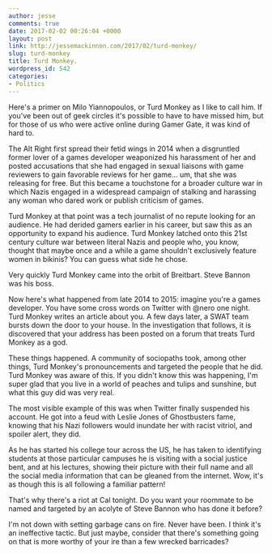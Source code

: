 ```yaml
---
author: jesse
comments: true
date: 2017-02-02 00:26:04 +0000
layout: post
link: http://jessemackinnon.com/2017/02/turd-monkey/
slug: turd-monkey
title: Turd Monkey.
wordpress_id: 542
categories:
- Politics
---
```


Here's a primer on Milo Yiannopoulos, or Turd Monkey as I like to call him. If you've been out of geek circles it's possible to have to have missed him, but for those of us who were active online during Gamer Gate, it was kind of hard to.

The Alt Right first spread their fetid wings in 2014 when a disgruntled former lover of a games developer weaponized his harassment of her and posted accusations that she had engaged in sexual liaisons with game reviewers to gain favorable reviews for her game... um, that she was releasing for free. But this became a touchstone for a broader culture war in which Nazis engaged in a widespread campaign of stalking and harassing any woman who dared work or publish criticism of games.

Turd Monkey at that point was a tech journalist of no repute looking for an audience. He had derided gamers earlier in his career, but saw this as an opportunity to expand his audience. Turd Monkey latched onto this 21st century culture war between literal Nazis and people who, you know, thought that maybe once and a while a game shouldn't exclusively feature women in bikinis? You can guess what side he chose.

Very quickly Turd Monkey came into the orbit of Breitbart. Steve Bannon was his boss.

Now here's what happened from late 2014 to 2015: imagine you're a games developer. You have some cross words on Twitter with @nero one night. Turd Monkey writes an article about you. A few days later, a SWAT team bursts down the door to your house. In the investigation that follows, it is discovered that your address has been posted on a forum that treats Turd Monkey as a god.

These things happened. A community of sociopaths took, among other things, Turd Monkey's pronouncements and targeted the people that he did. Turd Monkey was aware of this. If you didn't know this was happening, I'm super glad that you live in a world of peaches and tulips and sunshine, but what this guy did was very real.

The most visible example of this was when Twitter finally suspended his account. He got into a feud with Leslie Jones of Ghostbusters fame, knowing that his Nazi followers would inundate her with racist vitriol, and spoiler alert, they did.

As he has started his college tour across the US, he has taken to identifying students at those particular campuses he is visiting with a social justice bent, and at his lectures, showing their picture with their full name and all the social media information that can be gleaned from the internet. Wow, it's as though this is all following a familiar pattern!

That's why there's a riot at Cal tonight. Do you want your roommate to be named and targeted by an acolyte of Steve Bannon who has done it before?

I'm not down with setting garbage cans on fire. Never have been. I think it's an ineffective tactic. But just maybe, consider that there's something going on that is more worthy of your ire than a few wrecked barricades?
